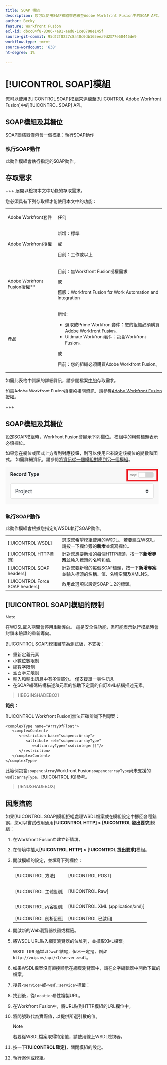 ```yaml
---
title: SOAP 模組
description: 您可以使用SOAP模組來連線至Adobe Workfront Fusion中的SOAP API。
author: Becky
feature: Workfront Fusion
exl-id: dbcc04f8-8306-4a81-aed8-1ce0798e145f
source-git-commit: 95d52f8227c8a40c0db165eea9d2877e60446de9
workflow-type: tm+mt
source-wordcount: '638'
ht-degree: 1%

---
```


# [!UICONTROL SOAP]模組

您可以使用[!UICONTROL SOAP]模組來連線至[!UICONTROL Adobe Workfront Fusion]中的[!UICONTROL SOAP] API。

## SOAP模組及其欄位

SOAP聯結器僅包含一個模組：執行SOAP動作

### 執行SOAP動作

此動作模組會執行指定的SOAP動作。



## 存取需求

+++ 展開以檢視本文中功能的存取需求。

您必須具有下列存取權才能使用本文中的功能：

<table style="table-layout:auto">
 <col> 
 <col> 
 <tbody> 
  <tr> 
   <td role="rowheader">Adobe Workfront套件</td> 
   <td> <p>任何</p> </td> 
  </tr> 
  <tr data-mc-conditions=""> 
   <td role="rowheader">Adobe Workfront授權</td> 
   <td> <p>新增：標準</p><p>或</p><p>目前：工作或以上</p> </td> 
  </tr> 
  <tr> 
   <td role="rowheader">Adobe Workfront Fusion授權**</td> 
   <td>
   <p>目前：無Workfront Fusion授權需求</p>
   <p>或</p>
   <p>舊版：Workfront Fusion for Work Automation and Integration </p>
   </td> 
  </tr> 
  <tr> 
   <td role="rowheader">產品</td> 
   <td>
   <p>新增:</p> <ul><li>選取或Prime Workfront套件：您的組織必須購買Adobe Workfront Fusion。</li><li>Ultimate Workfront套件：包含Workfront Fusion。</li></ul>
   <p>或</p>
   <p>目前：您的組織必須購買Adobe Workfront Fusion。</p>
   </td> 
  </tr>
 </tbody> 
</table>

如需此表格中資訊的詳細資訊，請參閱檔案[中的](/help/workfront-fusion/references/licenses-and-roles/access-level-requirements-in-documentation.md)存取需求。

如需Adobe Workfront Fusion授權的相關資訊，請參閱[Adobe Workfront Fusion授權](/help/workfront-fusion/set-up-and-manage-workfront-fusion/licensing-operations-overview/license-automation-vs-integration.md)。

+++

## SOAP模組及其欄位

設定SOAP模組時，Workfront Fusion會顯示下列欄位。  模組中的粗體標題表示必填欄位。

如果您在欄位或函式上方看到對應按鈕，則可以使用它來設定該欄位的變數和函式。 如需詳細資訊，請參閱[將資訊從一個模組對應到另一個模組](/help/workfront-fusion/create-scenarios/map-data/map-data-from-one-to-another.md)。

![地圖切換](/help/workfront-fusion/references/apps-and-modules/assets/map-toggle-350x74.png)

### 執行SOAP動作

此動作模組會根據您指定的WSDL執行SOAP動作。

<table style="table-layout:auto">
 <col> 
 </col> 
 <col> 
 </col> 
 <tbody> 
  <tr> 
   <td>[!UICONTROL WSDL]</td> 
   <td> 選取您希望模組使用的WSDL。 若要建立WSDL，請按一下欄位旁的<b>新增</b>並填寫欄位。 </td> 
  </tr> 
  <tr> 
   <td>[!UICONTROL HTTP標頭]</td> 
   <td> 針對您想要新增的每個HTTP標頭，按一下<b>新增專案</b>並輸入標頭的名稱和值。</td> 
  </tr> 
  <tr> 
   <td>[!UICONTROL SOAP headers]</td> 
   <td> 針對您要新增的每個SOAP標頭，按一下<b>新增專案</b>並輸入標頭的名稱、值、名稱空間及XMLNS。</td> 
  </tr> 
  <tr data-mc-conditions=""> 
   <td>[!UICONTROL Force SOAP headers]</td> 
   <td> 啟用此選項以設定SOAP 1.2的標頭。 </td> 
  </tr> 
  </tbody> 
</table>

## [!UICONTROL SOAP]模組的限制

>[!NOTE]
>
>在WDSL載入期間會停用重新導向。 這是安全性功能，但可能表示執行模組時會封鎖未驗證的重新導向。

[!UICONTROL SOAP]模組目前為測試版，不支援：

* 重新定義元素
* 小數位數限制
* 總數字限制
* 空白字元限制
* 輸入和輸出訊息中有多個部分。 僅支援單一零件訊息
* 在SOAP編碼結構描述和元素的協助下定義的自訂XML結構描述元素。

>[!BEGINSHADEBOX]

**範例：**

[!UICONTROL Workfront Fusion]無法正確辨識下列專案：

```
<complexType name="ArrayOfFloat">
   <complexContent>
      <restriction base="soapenc:Array">
         <attribute ref="soapenc:arrayType"
            wsdl:arrayType="xsd:integer[]"/>
      </restriction>
   </complexContent>
</complexType>
```

此範例包含`soapenc:Array`Workfront Fusion`soapenc:arrayType`尚未支援的`wsdl:arrayType`、[!UICONTROL 和]參考。

>[!ENDSHADEBOX]

## 因應措施

如果[!UICONTROL SOAP]模組拒絕處理WSDL檔案或在模組設定中擲回各種錯誤，您可以嘗試改用通用&#x200B;**[!UICONTROL HTTP] > [!UICONTROL 發出要求]**&#x200B;模組：

1. 在Workfront Fusion中建立新情境。
1. 在情境中插入&#x200B;**[!UICONTROL HTTP] > [!UICONTROL 提出要求]**&#x200B;模組。
1. 開啟模組的設定，並填寫下列欄位：

   <table style="table-layout:auto"> 
    <col> 
    <col> 
    <tbody> 
     <tr> 
      <td role="rowheader">[!UICONTROL 方法]</td> 
      <td> <p>[!UICONTROL POST]</p> </td> 
     </tr> 
     <tr data-mc-conditions=""> 
      <td role="rowheader">[!UICONTROL 主體型別]</td> 
      <td> <p>[!UICONTROL Raw]</p> </td>
     </tr> 
     <tr> 
      <td role="rowheader">[!UICONTROL 內容型別]</td> 
      <td> <p>[!UICONTROL XML (application/xml)]</p> </td> 
     </tr> 
     <tr> 
      <td role="rowheader">[!UICONTROL 剖析回應]</td> 
      <td>[!UICONTROL 已啟用]</td> 
     </tr> 
    </tbody> 
   </table>

   <!--![Workaround](/help/workfront-fusion/references/apps-and-modules/assets/workaround-350x443.png)-->

1. 開啟新的Web瀏覽器視窗或標籤。
1. 將WSDL URL貼入網頁瀏覽器的位址列，並擷取XML檔案。

   WSDL URL通常以`?wsdl`結尾，但不一定是，例如`http://voip.ms/api/v1/server.wsdl`。

1. 如果WSDL檔案沒有直接顯示在網頁瀏覽器中，請在文字編輯器中開啟下載的檔案。
1. 搜尋`<service>`或`<wsdl:service>`標籤：

   <!--![Service](/help/workfront-fusion/references/apps-and-modules/assets/service-350x65.png)-->

1. 找到後，從`location`屬性複製URL。
1. 在Workfront Fusion中，將URL貼到HTTP模組的URL欄位中。
1. 將問號取代為實際值，以提供所選引數的值。

   >[!NOTE]
   >
   > 若要從WSDL檔案取得特定值，請使用線上WSDL檢視器。

   <!--![Request](/help/workfront-fusion/references/apps-and-modules/assets/request-xml-350x172.png)-->

1. 按一下&#x200B;**[!UICONTROL 確定]**，關閉模組的設定。
1. 執行案例或模組。
